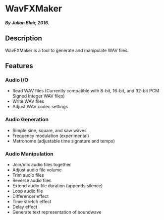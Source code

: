 # WavFXMaker
##### *By Julian Blair, 2016.*

## Description
WavFXMaker is a tool to generate and manipulate WAV files.

## Features
### Audio I/O
- Read WAV files (Currently compatible with 8-bit, 16-bit, and 32-bit PCM Signed Integer WAV files)
- Write WAV files
- Adjust WAV codec settings

### Audio Generation
- Simple sine, square, and saw waves
- Frequency modulation (experimental)
- Metronome (adjustable time signature and tempo)

### Audio Manipulation
- Join/mix audio files together
- Adjust audio file volume
- Trim audio files
- Reverse audio files
- Extend audio file duration (appends silence)
- Loop audio file
- Differencer effect
- Time stretch effect
- Delay effect
- Generate text representation of soundwave
